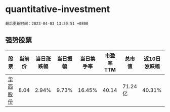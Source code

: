 # quantitative-investment

`最后更新时间：2023-04-03 13:30:51 +0800`

## 强势股票

|股票|当前价|当日涨跌幅|当日振幅|当日换手率|市盈率TTM|总市值|近10日涨跌幅|
|----|----|----|----|----|----|----|----|
|[华西股份](https://xueqiu.com/S/SZ000936)|8.04|2.94%|9.73%|16.45%|40.14|71.24亿|40.31%|

